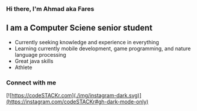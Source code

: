 ### Hi there, I'm Ahmad aka Fares

## I am a Computer Sciene senior student
- Currently seeking knowledge and experience in everything
- Learning currently mobile development, game programming, and nature language processing
- Great java skills
- Athlete

### Connect with me
[![https://codeSTACKr.com](./img/instagram-dark.svg)](https://instagram.com/codeSTACKr#gh-dark-mode-only)
